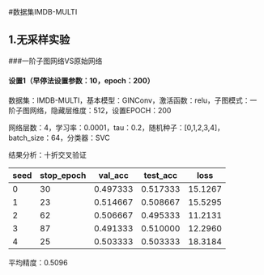 #数据集IMDB-MULTI

## 1.无采样实验

###一阶子图网络VS原始网络

#### 设置1（早停法设置参数：10，epoch：200）

数据集：IMDB-MULTI，基本模型：GINConv，激活函数：relu，子图模式：一阶子图网络，隐藏层维度：512，设置EPOCH：200

网络层数：4，学习率：0.0001，tau：0.2，随机种子：[0,1,2,3,4]，batch_size：64，分类器：SVC

结果分析：十折交叉验证

| seed | stop_epoch | val_acc  | test_acc | loss    |
| ---- | ---------- | -------- | -------- | ------- |
| 0    | 30         | 0.497333 | 0.517333 | 15.1267 |
| 1    | 23         | 0.514667 | 0.508667 | 15.5295 |
| 2    | 62         | 0.506667 | 0.495333 | 11.2131 |
| 3    | 87         | 0.491333 | 0.510000 | 12.2960 |
| 4    | 25         | 0.503333 | 0.503333 | 18.3184 |

平均精度：0.5096
